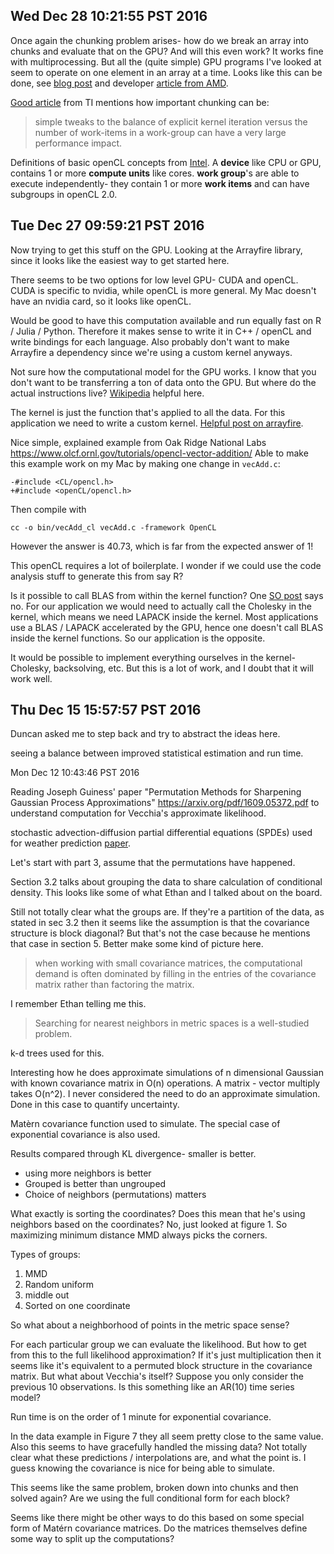 ## Wed Dec 28 10:21:55 PST 2016

Once again the chunking problem arises- how do we break an array into
chunks and evaluate that on the GPU? And will this even work? It works fine
with multiprocessing. But all the (quite simple) GPU programs I've looked
at seem to operate on one element in an array at a time. Looks like this
can be done, see [blog
post](http://gpgpu-computing4.blogspot.com/2009/10/matrix-multiplication-3-opencl.html)
and developer [article from
AMD](http://developer.amd.com/resources/articles-whitepapers/opencl-optimization-case-study-simple-reductions/).

[Good
article](http://downloads.ti.com/mctools/esd/docs/opencl/execution/kernels-workgroups-workitems.html) from TI mentions how important chunking can be:

> simple tweaks to the balance of explicit kernel iteration versus the number
> of work-items in a work-group can have a very large performance impact.

Definitions of basic openCL concepts from
[Intel](https://software.intel.com/sites/landingpage/opencl/optimization-guide/Basic_Concepts.htm). 
A __device__ like CPU or GPU, contains 1 or more __compute units__ like
cores. __work group__'s are able to execute independently- they contain 1
or more __work items__ and can have subgroups in openCL 2.0.

## Tue Dec 27 09:59:21 PST 2016

Now trying to get this stuff on the GPU. Looking at the Arrayfire library,
since it looks like the easiest way to get started here.

There seems to be two options for low level GPU- CUDA and openCL. CUDA is
specific to nvidia, while openCL is more general. My Mac doesn't have
an nvidia card, so it looks like openCL.

Would be good to have this computation available and run equally fast on R
/ Julia / Python. Therefore it makes sense to write it in C++ / openCL and
write bindings for each language. Also probably don't want to make
Arrayfire a dependency since we're using a custom kernel anyways.

Not sure how the computational model for the GPU works. I know that you
don't want to be transferring a ton of data onto the GPU. But where do the
actual instructions live?
[Wikipedia](https://en.wikipedia.org/wiki/General-purpose_computing_on_graphics_processing_units)
helpful here.

The kernel is just the function that's applied to all the data. For this
application we need to write a custom kernel. [Helpful
post on arrayfire](http://arrayfire.com/custom-kernels-with-arrayfire/).

Nice simple, explained example from Oak Ridge National Labs
https://www.olcf.ornl.gov/tutorials/opencl-vector-addition/ 
Able to make this example work on my Mac by making one change in
`vecAdd.c`:
```
-#include <CL/opencl.h>
+#include <openCL/opencl.h>
```
Then compile with
```
cc -o bin/vecAdd_cl vecAdd.c -framework OpenCL
```
However the answer is 40.73, which is far from the expected answer of 1!

This openCL requires a lot of boilerplate. I wonder if we could use the
code analysis stuff to generate this from say R?

Is it possible to call BLAS from within the kernel function?
One [SO
post](http://stackoverflow.com/questions/18709287/calling-blas-routines-inside-opencl-kernels) says no.
For our application we would need to actually call the Cholesky in the
kernel, which means we need LAPACK inside the kernel. 
Most applications use a BLAS / LAPACK accelerated by the GPU, hence one
doesn't call BLAS inside the kernel functions.
So our application is the opposite.

It would be possible to implement everything ourselves in the kernel-
Cholesky, backsolving, etc. But this is a lot of work, and I doubt that it
will work well.


## Thu Dec 15 15:57:57 PST 2016

Duncan asked me to step back and try to abstract the ideas here.

seeing a balance between improved statistical estimation and
run time.


Mon Dec 12 10:43:46 PST 2016

Reading Joseph Guiness' paper "Permutation Methods for Sharpening
Gaussian Process Approximations" https://arxiv.org/pdf/1609.05372.pdf
to understand computation for Vecchia's approximate likelihood.

stochastic advection-diffusion partial differential equations (SPDEs)
used for weather prediction
[paper](https://www.researchgate.net/profile/Hans_Kuensch/publication/224861441_SPDE_based_modeling_of_large_space-time_data_sets/links/53e87e9a0cf21cc29fdc63e3.pdf).

Let's start with part 3, assume that the permutations have happened.

Section 3.2 talks about grouping the data to share calculation of
conditional density. This looks like some of what Ethan and I talked about on the
board.

Still not totally clear what the groups are. If they're a partition of the
data, as stated in sec 3.2 then it seems like the assumption is that the
covariance structure is block diagonal? But that's not the case because
he mentions that case in section 5. Better make some kind of picture here.

> when working with small covariance matrices, the computational demand is
> often dominated by filling in the entries of the covariance matrix rather
> than factoring the matrix.

I remember Ethan telling me this.

> Searching for nearest neighbors in metric spaces is a well-studied
> problem.

k-d trees used for this.

Interesting how he does approximate simulations of n dimensional Gaussian
with known covariance matrix in O(n) operations. A matrix - vector multiply
takes O(n^2). I never considered the need to do an approximate simulation.
Done in this case to quantify uncertainty.

Matèrn covariance function used to simulate. The special case of
exponential covariance is also used.

Results compared through KL divergence- smaller is better.
- using more neighbors is better
- Grouped is better than ungrouped
- Choice of neighbors (permutations) matters

What exactly is sorting the coordinates? Does this mean that he's using
neighbors based on the coordinates? No, just looked at figure 1. So
maximizing minimum distance MMD always picks the corners.

Types of groups:
1. MMD
2. Random uniform
3. middle out
4. Sorted on one coordinate

So what about a neighborhood of points in the metric space sense?

For each particular group we can evaluate the likelihood. But how to get
from this to the full likelihood approximation? If it's just multiplication
then it seems like it's equivalent to a permuted block structure in the
covariance matrix. But what about Vecchia's itself? Suppose you only
consider the previous 10 observations. Is this something like an AR(10)
time series model?

Run time is on the order of 1 minute for exponential covariance.

In the data example in Figure 7 they all seem pretty close to the same
value. Also this seems to have gracefully handled the missing data? Not
totally clear what these predictions / interpolations are, and what the
point is. I guess knowing the covariance is nice for being able to
simulate.

This seems like the same problem, broken down into chunks and then solved
again? Are we using the full conditional form for each block?

Seems like there might be other ways to do this based on some special form
of Matérn covariance matrices. Do the matrices themselves define some way
to split up the computations?
